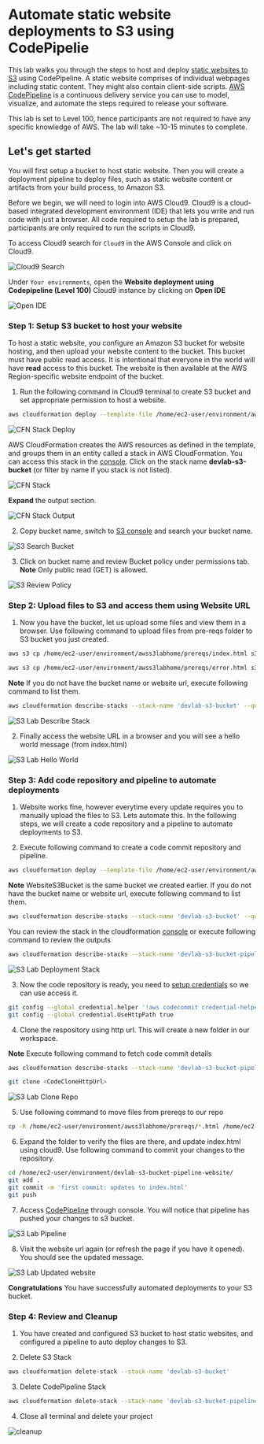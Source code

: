 
# Automate static website deployments to S3 using CodePipelie

This lab walks you through the steps to host and deploy [static websites to S3](https://docs.aws.amazon.com/AmazonS3/latest/dev/WebsiteHosting.html) using CodePipeline. A static website comprises of individual webpages including static content. They might also contain client-side scripts. [AWS CodePipeline](https://docs.aws.amazon.com/AmazonS3/latest/dev/WebsiteHosting.html) is a continuous delivery service you can use to model, visualize, and automate the steps required to release your software. 

This lab is set to Level 100, hence participants are not required to have any specific knowledge of AWS. The lab will take ~10-15 minutes to complete.


## Let's get started
You will first setup a bucket to host static website. Then you will create a deployment pipeline to deploy files, such as static website content or artifacts from your build process, to Amazon S3.

Before we begin, we will need to login into AWS Cloud9. Cloud9 is a cloud-based integrated development environment (IDE) that lets you write and run code with just a browser. All code required to setup the lab is prepared, participants are only required to run the scripts in Cloud9.

To access Cloud9 search for `Cloud9` in the AWS Console and click on Cloud9.

![Cloud9 Search](images/cloud9_search.png)

Under `Your environments`, open the **Website deployment using Codepipeline (Level 100)** Cloud9 instance by clicking on **Open IDE**

![Open IDE](images/cloud9_open_ide.png)



### Step 1: Setup S3 bucket to host your website 

To host a static website, you configure an Amazon S3 bucket for website hosting, and then upload your website content to the bucket. This bucket must have public read access. It is intentional that everyone in the world will have **read** access to this bucket. The website is then available at the AWS Region-specific website endpoint of the bucket.

1. Run the following command in Cloud9 terminal to create S3 bucket and set appropriate permission to host a website.

```bash
aws cloudformation deploy --template-file /home/ec2-user/environment/awss3labhome/prereqs/setup_s3_bucket.yaml --stack-name devlab-s3-bucket --capabilities CAPABILITY_IAM
```

![CFN Stack Deploy](images/s3_lab_deploy_stack.png)



AWS CloudFormation creates the AWS resources as defined in the template, and groups them in an entity called a stack in AWS CloudFormation. You can access this stack in the [console](https://console.aws.amazon.com/cloudformation). Click on the stack name **devlab-s3-bucket** (or filter by name if you stack is not listed). 


![CFN Stack](images/s3_lab_cloudformation_stack.png)

**Expand** the output section. 

![CFN Stack Output](images/s3_lab_cloudformation_stack_output.png)



2. Copy bucket name, switch to [S3 console](https://console.aws.amazon.com/s3) and search your bucket name.

![S3 Search Bucket](images/s3_lab_search_bucket.png)




3. Click on bucket name and review Bucket policy under permissions tab. **Note** Only public read (GET) is allowed.


![S3 Review Policy](images/s3_lab_bucket_policy.png)


### Step 2: Upload files to S3 and access them using Website URL

1. Now you have the bucket, let us upload some files and view them in a browser. Use following command to upload files from pre-reqs folder to S3 bucket you just created. 

```bash
aws s3 cp /home/ec2-user/environment/awss3labhome/prereqs/index.html s3://<replace-by-s3-bucket-name-created-above>

aws s3 cp /home/ec2-user/environment/awss3labhome/prereqs/error.html s3://<replace-by-s3-bucket-name-created-above>
```

**Note** If you do not have the bucket name or website url, execute following command to list them.

```bash
aws cloudformation describe-stacks --stack-name 'devlab-s3-bucket' --query Stacks[*].Outputs[*]
```

![S3 Lab Describe Stack](images/s3_lab_describe_stack.png)

2. Finally access the website URL in a browser and you will see a hello world message (from index.html)

![S3 Lab Hello World](images/s3_lab_hello_world.png)



### Step 3: Add code repository and pipeline to automate deployments

1. Website works fine, however everytime every update requires you to manually upload the files to S3. Lets automate this. In the following steps, we will create a code repository and a pipeline to automate deployments to S3. 


2. Execute following command to create a code commit repository and pipeline. 

```bash
aws cloudformation deploy --template-file /home/ec2-user/environment/awss3labhome/prereqs/setup_deployment_pipeline.yaml --stack-name devlab-s3-bucket-pipeline --parameter-overrides WebsiteS3Bucket=<replace-by-s3-bucket-name-created-above> --capabilities CAPABILITY_IAM
```

**Note** WebsiteS3Bucket is the same bucket we created earlier. If you do not have the bucket name or website url, execute following command to list them.

```bash
aws cloudformation describe-stacks --stack-name 'devlab-s3-bucket' --query Stacks[*].Outputs[*]
```

You can review the stack in the cloudformation [console](https://console.aws.amazon.com/cloudformation) or execute following command to review the outputs

```bash
aws cloudformation describe-stacks --stack-name 'devlab-s3-bucket-pipeline' --query Stacks[*].Outputs[*]
```

![S3 Lab Deployment Stack](images/s3_lab_deployment_pipeline_stack.png)


3. Now the code repository is ready, you need to [setup credentials](https://docs.aws.amazon.com/codecommit/latest/userguide/setting-up-https-unixes.html#setting-up-https-unixes-credential-helper) so we can use access it.

```bash
git config --global credential.helper '!aws codecommit credential-helper $@'
git config --global credential.UseHttpPath true
```

4. Clone the respository using http url. This will create a new folder in our workspace.

**Note** Execute following command to fetch code commit details 

```bash
aws cloudformation describe-stacks --stack-name 'devlab-s3-bucket-pipeline' --query Stacks[*].Outputs[*]
```


```bash
git clone <CodeCloneHttpUrl>
```

![S3 Lab Clone Repo](images/s3_lab_cloned_repo.png)


5. Use following command to move files from prereqs to our repo

```bash
cp -R /home/ec2-user/environment/awss3labhome/prereqs/*.html /home/ec2-user/environment/devlab-s3-bucket-pipeline-website/
```

6. Expand the folder to verify the files are there, and update index.html using cloud9. Use following command to commit your changes to the repository. 
   

```bash
cd /home/ec2-user/environment/devlab-s3-bucket-pipeline-website/ 
git add .
git commit -m 'first commit: updates to index.html'
git push
```

7. Access [CodePipeline](https://console.aws.amazon.com/codepipeline) through console. You will notice that pipeline has pushed your changes to s3 bucket.

![S3 Lab Pipeline](images/s3_lab_pipeline.png)

8. Visit the website url again (or refresh the page if you have it opened). You should see the updated message.

![S3 Lab Updated website](images/s3_lab_updated_website.png)


**Congratulations** You have successfully automated deployments to your S3 bucket. 


### Step 4: Review and Cleanup 

1. You have created and configured S3 bucket to host static websites, and configured a pipeline to auto deploy changes to S3. 

2. Delete S3 Stack 

```bash
aws cloudformation delete-stack --stack-name 'devlab-s3-bucket'
```

3. Delete CodePipeline Stack 

```bash
aws cloudformation delete-stack --stack-name 'devlab-s3-bucket-pipeline'
```

4. Close all terminal and delete your project

![cleanup](images/s3_lab_cleanup.png)


